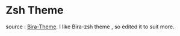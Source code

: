 # Zsh Theme
source : [Bira-Theme](https://github.com/ohmyzsh/ohmyzsh/blob/master/themes/bira.zsh-theme).
I like Bira-zsh theme , so edited it to suit more.
